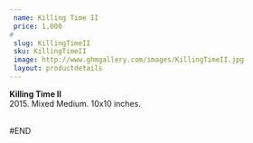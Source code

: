```yaml
---
 name: Killing Time II
 price: 1,000
#
 slug: KillingTimeII
 sku: KillingTimeII
 image: http://www.ghmgallery.com/images/KillingTimeII.jpg
 layout: productdetails
---
```

<strong>Killing Time II</strong><br />
 2015. Mixed Medium. 10x10 inches.<br />
 <br />
 
 
 
 
#END
